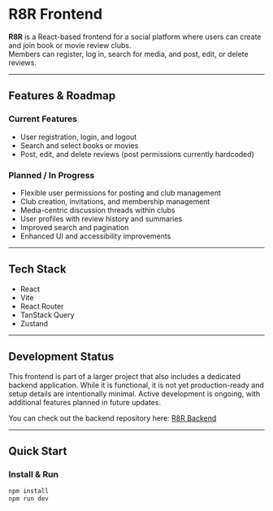 # R8R Frontend

**R8R** is a React-based frontend for a social platform where users can create and join book or movie review clubs.  
Members can register, log in, search for media, and post, edit, or delete reviews.

---

## Features & Roadmap

### Current Features

- User registration, login, and logout
- Search and select books or movies
- Post, edit, and delete reviews (post permissions currently hardcoded)

### Planned / In Progress

- Flexible user permissions for posting and club management
- Club creation, invitations, and membership management
- Media-centric discussion threads within clubs
- User profiles with review history and summaries
- Improved search and pagination
- Enhanced UI and accessibility improvements

---

## Tech Stack

- React
- Vite
- React Router
- TanStack Query
- Zustand

---

## Development Status

This frontend is part of a larger project that also includes a dedicated backend application.
While it is functional, it is not yet production-ready and setup details are intentionally minimal.
Active development is ongoing, with additional features planned in future updates.

You can check out the backend repository here: [R8R Backend](https://github.com/amart2397/review-app-backend)

---

## Quick Start

### Install & Run

```bash
npm install
npm run dev
```
